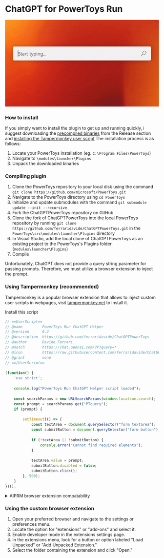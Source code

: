 # ChatGPT for PowerToys Run
<p align="center">
    <img alt="logo" src="./demo.gif">
</p>

### How to install
If you simply want to install the plugin to get up and running quickly, i suggest downloading the [precompiled binaries](https://github.com/ferraridavide/ChatGPTPowerToys/releases) from the Release section and [installing the Tampermonkey user script](#using-tampermonkey-recommended)
The installation process is as follows:
1. Locate your PowerToys installation (eg. `C:\Program Files\PowerToys`)
1. Navigate to `\modules\launcher\Plugins`
1. Unpack the downloaded binaries

### Compiling plugin
1. Clone the PowerToys repository to your local disk using the command `git clone https://github.com/microsoft/PowerToys.git`
1. Navigate to the PowerToys directory using `cd PowerToys`
1. Initialize and update submodules with the command `git submodule update --init --recursive`
1. Fork the ChatGPTPowerToys repository on GitHub
1. Clone the fork of ChatGPTPowerToys into the local PowerToys repository by running `git clone https://github.com/ferraridavide/ChatGPTPowerToys.git` in the `PowerToys\src\modules\launcher\Plugins` directory
1. In Visual Studio, add the local clone of ChatGPTPowerToys as an existing project to the PowerToys's Plugins folder (`modules\launcher\Plugins`)
1. Compile

Unfortunately, ChatGPT does not provide a query string parameter for passing prompts. Therefore, we must utilize a browser extension to inject the prompt.

### Using Tampermonkey (recommended)
Tampermonkey is a popular browser extension that allows to inject custom user scripts in webpages, visit [tampermonkey.net](https://www.tampermonkey.net/) to install it.

Install this script
```javascript
// ==UserScript==
// @name         PowerToys Run ChatGPT Helper
// @version      0.2
// @description  https://github.com/ferraridavide/ChatGPTPowerToys
// @author       Davide Ferrari
// @match        https://chat.openai.com/?PTquery=*
// @icon         https://raw.githubusercontent.com/ferraridavide/ChatGPTPowerToys/master/src/PowerToys.ChatGPT.BrowserExtension/icons/icon128.png
// @grant        none
// ==/UserScript==

(function() {
    'use strict';

    console.log("PowerToys Run ChatGPT Helper script loaded");

    const searchParams = new URLSearchParams(window.location.search);
    const prompt = searchParams.get("PTquery");
    if (prompt) {

        setTimeout(() => {
            const textArea = document.querySelector("form textarea");
            const submitButton = document.querySelector("form button");

            if (!textArea || !submitButton) {
                console.error("Cannot find required elements");
            }

            textArea.value = prompt;
            submitButton.disabled = false;
            submitButton.click();
        }, 500);
    }
})();
```


<details>
  <summary>AIPRM browser extension compatability</summary>
  Thanks to @babico for providing this modified script!

 ```javascript
// ==UserScript==
// @name         PowerToys Run ChatGPT Helper
// @version      0.2
// @description  https://github.com/ferraridavide/ChatGPTPowerToys
// @author       Davide Ferrari
// @match        https://chat.openai.com/?PTquery=*
// @icon         https://raw.githubusercontent.com/ferraridavide/ChatGPTPowerToys/master/src/PowerToys.ChatGPT.BrowserExtension/icons/icon128.png
// @grant        none
// ==/UserScript==

(function() {
    'use strict';

    console.log("PowerToys Run ChatGPT Helper script loaded");

    const searchParams = new URLSearchParams(window.location.search);
    const prompt = searchParams.get("PTquery");

    if (prompt) {
        setTimeout(() => {
            const textArea = document.querySelector("form textarea");
            const submitButton = document.querySelectorAll("form button")[1]; // AIPRM add another button so change with the second button

            if (!textArea || !submitButton) {
                console.error("Cannot find required elements");
            }

            textArea.value = prompt;
            submitButton.disabled = false;
            submitButton.click();
        }, 500);
    }
})();
```
</details>

### Using the custom browser extension
1. Open your preferred browser and navigate to the settings or preferences menu.
1. Locate the option for "extensions" or "add-ons" and select it.
1. Enable developer mode in the extensions settings page.
1. In the extensions menu, look for a button or option labeled "Load Unpacked" or "Add Unpacked Extension."
1. Select the folder containing the extension and click "Open."